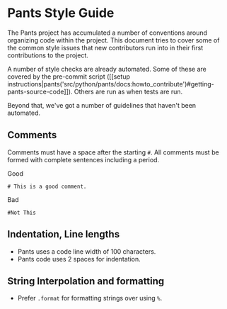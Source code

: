 Pants Style Guide
=================

The Pants project has accumulated a number of conventions around organizing code within the project.
This document tries to cover some of the common style issues that new contributors run into in their
first contributions to the project.

A number of style checks are already automated. Some of these are covered by the pre-commit script
([[setup instructions|pants('src/python/pants/docs:howto_contribute')#getting-pants-source-code]]).
Others are run as when tests are run.

Beyond that, we've got a number of guidelines that haven't been automated.

## Comments

Comments must have a space after the starting `#`. All comments must be formed with complete
sentences including a period.

Good

    # This is a good comment.

Bad

    #Not This


## Indentation, Line lengths

* Pants uses a code line width of 100 characters.
* Pants code uses 2 spaces for indentation.

## String Interpolation and formatting

* Prefer `.format` for formatting strings over using `%`.